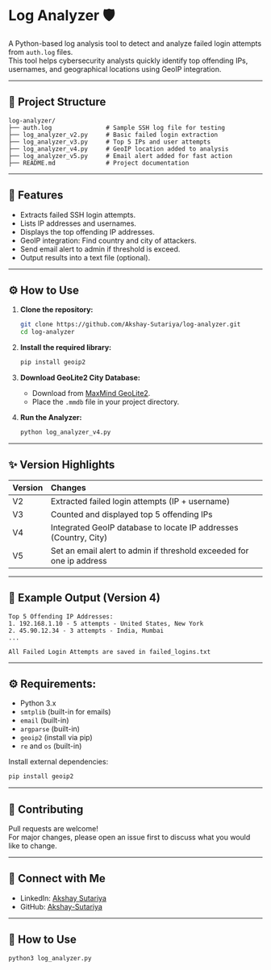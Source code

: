 # Log Analyzer  🛡️

A Python-based log analysis tool to detect and analyze failed login attempts from `auth.log` files.  
This tool helps cybersecurity analysts quickly identify top offending IPs, usernames, and geographical locations using GeoIP integration.

---

## 📂 Project Structure

```
log-analyzer/
├── auth.log               # Sample SSH log file for testing
├── log_analyzer_v2.py     # Basic failed login extraction
├── log_analyzer_v3.py     # Top 5 IPs and user attempts
├── log_analyzer_v4.py     # GeoIP location added to analysis
├── log_analyzer_v5.py     # Email alert added for fast action
├── README.md              # Project documentation
```

---

## 🚀 Features

- Extracts failed SSH login attempts.
- Lists IP addresses and usernames.
- Displays the top offending IP addresses.
- GeoIP integration: Find country and city of attackers.
- Send email alert to admin if threshold is exceed.
- Output results into a text file (optional).

---

## ⚙️ How to Use

1. **Clone the repository:**
   ```bash
   git clone https://github.com/Akshay-Sutariya/log-analyzer.git
   cd log-analyzer
   ```

2. **Install the required library:**
   ```bash
   pip install geoip2
   ```

3. **Download GeoLite2 City Database:**
   - Download from [MaxMind GeoLite2](https://dev.maxmind.com/geoip/geolite2-free-geolocation-data).
   - Place the `.mmdb` file in your project directory.

4. **Run the Analyzer:**
   ```bash
   python log_analyzer_v4.py
   ```

---

## ✨ Version Highlights

| Version | Changes |
| :------ | :------ |
| V2 | Extracted failed login attempts (IP + username) |
| V3 | Counted and displayed top 5 offending IPs |
| V4 | Integrated GeoIP database to locate IP addresses (Country, City) |
| V5 | Set an email alert to admin if threshold exceeded for one ip address |

---

## 📄 Example Output (Version 4)

```
Top 5 Offending IP Addresses:
1. 192.168.1.10 - 5 attempts - United States, New York
2. 45.90.12.34 - 3 attempts - India, Mumbai
...

All Failed Login Attempts are saved in failed_logins.txt
```


---

## ⚙️ Requirements:

- Python 3.x
- `smtplib` (built-in for emails)
- `email` (built-in)
- `argparse` (built-in)
- `geoip2` (install via pip)
- `re` and `os` (built-in)

Install external dependencies:
```bash
pip install geoip2
```

---


## 🤝 Contributing

Pull requests are welcome!  
For major changes, please open an issue first to discuss what you would like to change.

---

## 🔗 Connect with Me

- LinkedIn: [Akshay Sutariya](https://www.linkedin.com/in/akshay-sutariya2404/)
- GitHub: [Akshay-Sutariya](https://github.com/Akshay-Sutariya)

---


## 🧪 How to Use

```bash
python3 log_analyzer.py
